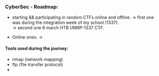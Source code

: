 ### CyberSec - Roadmap:

+  starting && participating in random CTFs online and offline.
  -> first one was during the integration week of my school (1337).  
  -> second one 8 march HTB UM6P-1337 CTF.  

+  Online ones:
  ->




#### Tools used during the journey:  
 + nmap (network mapping)
 + ftp (file transfer protocol)
 + 
